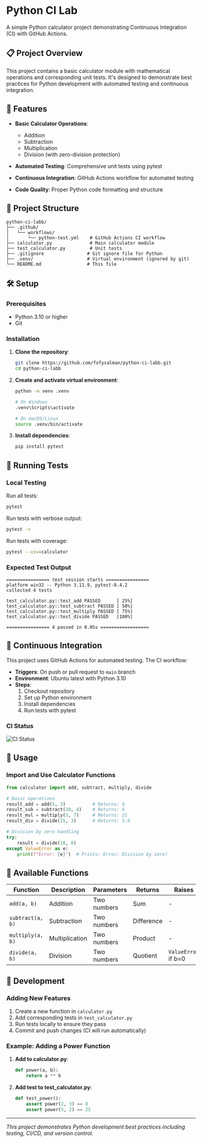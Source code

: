 # Python CI Lab

A simple Python calculator project demonstrating Continuous Integration (CI) with GitHub Actions.

## 📋 Project Overview

This project contains a basic calculator module with mathematical operations and corresponding unit tests. It's designed to demonstrate best practices for Python development with automated testing and continuous integration.

## 🚀 Features

- **Basic Calculator Operations**:
  - Addition
  - Subtraction
  - Multiplication
  - Division (with zero-division protection)

- **Automated Testing**: Comprehensive unit tests using pytest
- **Continuous Integration**: GitHub Actions workflow for automated testing
- **Code Quality**: Proper Python code formatting and structure

## 📁 Project Structure

```
python-ci-labb/
├── .github/
│   └── workflows/
│       └── python-test.yml    # GitHub Actions CI workflow
├── calculator.py              # Main calculator module
├── test_calculator.py         # Unit tests
├── .gitignore                # Git ignore file for Python
├── .venv/                    # Virtual environment (ignored by git)
└── README.md                 # This file
```

## 🛠️ Setup

### Prerequisites
- Python 3.10 or higher
- Git

### Installation

1. **Clone the repository**:
   ```bash
   git clone https://github.com/fofysalman/python-ci-labb.git
   cd python-ci-labb
   ```

2. **Create and activate virtual environment**:
   ```bash
   python -m venv .venv
   
   # On Windows
   .venv\Scripts\activate
   
   # On macOS/Linux
   source .venv/bin/activate
   ```

3. **Install dependencies**:
   ```bash
   pip install pytest
   ```

## 🧪 Running Tests

### Local Testing

Run all tests:
```bash
pytest
```

Run tests with verbose output:
```bash
pytest -v
```

Run tests with coverage:
```bash
pytest --cov=calculator
```

### Expected Test Output
```
================ test session starts ================
platform win32 -- Python 3.11.9, pytest-8.4.2
collected 4 tests

test_calculator.py::test_add PASSED      [ 25%]
test_calculator.py::test_subtract PASSED [ 50%]
test_calculator.py::test_multiply PASSED [ 75%]
test_calculator.py::test_divide PASSED   [100%]

================ 4 passed in 0.05s ==================
```

## 🔄 Continuous Integration

This project uses GitHub Actions for automated testing. The CI workflow:

- **Triggers**: On push or pull request to `main` branch
- **Environment**: Ubuntu latest with Python 3.10
- **Steps**:
  1. Checkout repository
  2. Set up Python environment
  3. Install dependencies
  4. Run tests with pytest

### CI Status
![CI Status](https://github.com/fofysalman/python-ci-labb/workflows/Python%20CI/badge.svg)

## 📖 Usage

### Import and Use Calculator Functions

```python
from calculator import add, subtract, multiply, divide

# Basic operations
result_add = add(5, 3)          # Returns: 8
result_sub = subtract(10, 4)    # Returns: 6
result_mul = multiply(3, 7)     # Returns: 21
result_div = divide(15, 3)      # Returns: 5.0

# Division by zero handling
try:
    result = divide(10, 0)
except ValueError as e:
    print(f"Error: {e}")  # Prints: Error: Division by zero!
```

## 🧾 Available Functions

| Function | Description | Parameters | Returns | Raises |
|----------|-------------|------------|---------|---------|
| `add(a, b)` | Addition | Two numbers | Sum | - |
| `subtract(a, b)` | Subtraction | Two numbers | Difference | - |
| `multiply(a, b)` | Multiplication | Two numbers | Product | - |
| `divide(a, b)` | Division | Two numbers | Quotient | `ValueError` if b=0 |

## 🔧 Development

### Adding New Features

1. Create a new function in `calculator.py`
2. Add corresponding tests in `test_calculator.py`
3. Run tests locally to ensure they pass
4. Commit and push changes (CI will run automatically)

### Example: Adding a Power Function

1. **Add to calculator.py**:
   ```python
   def power(a, b):
       return a ** b
   ```

2. **Add test to test_calculator.py**:
   ```python
   def test_power():
       assert power(2, 3) == 8
       assert power(5, 2) == 25
   ```






---

*This project demonstrates Python development best practices including testing, CI/CD, and version control.*